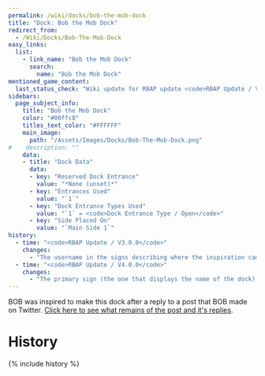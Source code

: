 ```yaml
---
permalink: /wiki/docks/bob-the-mob-dock
title: "Dock: Bob the Mob Dock"
redirect_from:
  - /Wiki/Docks/Bob-The-Mob-Dock
easy_links:
  list:
    - link_name: "Bob the Mob Dock"
      search:
        name: "Bob the Mob Dock"
mentioned_game_content:
  last_status_check: "Wiki update for RBAP update <code>RBAP Update / V5.2.0</code>"
sidebars:
  page_subject_info:
    title: "Bob the Mob Dock"
    color: "#00ffc8"
    titles_text_color: "#FFFFFF"
    main_image:
      path: "/Assets/Images/Docks/Bob-The-Mob-Dock.png"
#    description: ""
    data:
    - title: "Dock Data"
      data:
      - key: "Reserved Dock Entrance"
        value: "*None (unset)*"
      - key: "Entrances Used"
        value: "`1`"
      - key: "Dock Entrance Types Used"
        value: "`1` = <code>Dock Entrance Type / Open</code>"
      - key: "Side Placed On"
        value: "`Main Side 1`"
history:
  - time: "<code>RBAP Update / V3.0.0</code>"
    changes:
      - "The username in the signs describing where the inspiration came from now auto updates."
  - time: "<code>RBAP Update / V4.0.0</code>"
    changes:
      - "The primary sign (the one that displays the name of the dock) now uses a white colored text instead of a black color text making it easier to read."
---
```


BOB was inspired to make this dock after a reply to a post that BOB made on Twitter. [Click here to see what remains of the post and it's replies](https://twitter.com/ThisBeBOB_/status/1114734536397451265).

# History

{% include history %}